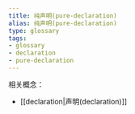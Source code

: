 ```yaml
---
title: 纯声明(pure-declaration)
alias: 纯声明(pure-declaration)
type: glossary
tags:
- glossary
- declaration
- pure-declaration
---
```


相关概念：

- [[declaration|声明(declaration)]]